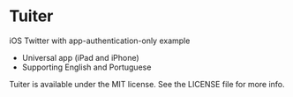 # Tuiter
iOS Twitter with app-authentication-only example

- Universal app (iPad and iPhone)
- Supporting English and Portuguese



Tuiter is available under the MIT license. See the LICENSE file for more info.
